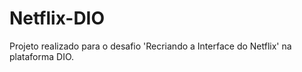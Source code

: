 # Netflix-DIO
Projeto realizado para o desafio 'Recriando a Interface do Netflix' na plataforma DIO.
